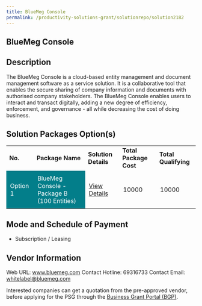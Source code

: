 ```yaml
---
title: BlueMeg Console
permalink: /productivity-solutions-grant/solutionrepo/solution2182
---
```


## BlueMeg Console

## Description

The BlueMeg Console is a cloud-based entity management and document management software as a service solution. It is a collaborative tool that enables the secure sharing of company information and documents with authorised company stakeholders. The BlueMeg Console enables users to interact and transact digitally, adding a new degree of efficiency, enforcement, and governance - all while decreasing the cost of doing business.

## Solution Packages Option(s)

<table>
<tr>
<td><b>No.</b></td>
<td><b>Package Name</b></td>
<td><b>Solution Details</b></td>
<td><b>Total Package Cost</b></td>
<td><b>Total Qualifying</b></td>
</tr>
<tr>
<td style='padding: 10px; background-color: #037E8A; color: #FFFFFF;'>Option 1</td>
<td style='padding: 10px; background-color: #037E8A; color: #FFFFFF;'>BlueMeg Console - Package B (100 Entities)</td>
<td style='padding: 10px;'><a href='https://www.gobusiness.gov.sg/images/psg/BlueMeg20200845_Desensitised_Annex_3_Part_2.pdf' target='_blank'>View Details</a></td>
<td style='padding: 10px;'>10000</td>
<td style='padding: 10px;'>10000</td>
</tr>
</table>

## Mode and Schedule of Payment

 - Subscription / Leasing

## Vendor Information

 Web URL: www.bluemeg.com 
Contact Hotline: 69316733 
Contact Email: whitelabel@bluemeg.com 


Interested companies can get a quotation from the pre-approved vendor, before applying for the PSG through the <a href='https://www.businessgrants.gov.sg/'>Business Grant Portal (BGP)</a>.

<script src="/jquery/resize-tables.js"></script>
